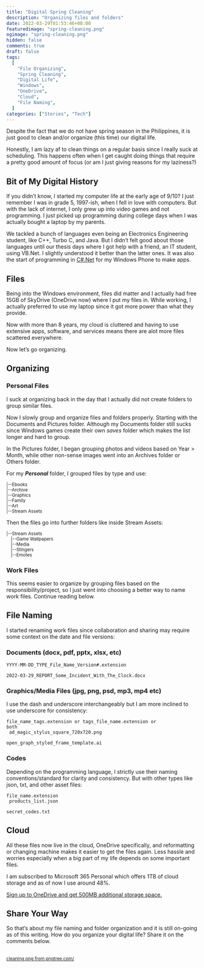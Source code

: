 ```yaml
---
title: "Digital Spring Cleaning"
description: "Organizing files and folders"
date: 2022-03-29T01:53:46+08:00
featuredimage: "spring-cleaning.png"
ogimage: "spring-cleaning.png"
hidden: false
comments: true
draft: false
tags:
  [
    "File Organizing",
    "Spring Cleaning",
    "Digital Life",
    "Windows",
    "OneDrive",
    "Cloud",
    "File Naming",
  ]
categories: ["Stories", "Tech"]
---
```


Despite the fact that we do not have spring season in the Philippines, it is just good to clean and/or organize (this time) our digital life.

Honestly, I am lazy af to clean things on a regular basis since I really suck at scheduling. This happens often when I get caught doing things that require a pretty good amount of focus (or am I just giving reasons for my laziness?)

## Bit of My Digital History

If you didn’t know, I started my computer life at the early age of 9/10? I just remember I was in grade 5, 1997-ish, when I fell in love with computers. But with the lack of internet, I only grew up into video games and not programming. I just picked up programming during college days when I was actually bought a laptop by my parents.

We tackled a bunch of languages even being an Electronics Engineering student, like C++, Turbo C, and Java. But I didn’t felt good about those languages until our thesis days where I got help with a friend, an IT student, using VB.Net. I slightly understood it better than the latter ones. It was also the start of programming in [C#.Net](<[http://C#.Net](https://docs.microsoft.com/en-us/dotnet/csharp/)>) for my Windows Phone to make apps.

## Files

Being into the Windows environment, files did matter and I actually had free 15GB of SkyDrive (OneDrive now) where I put my files in. While working, I actually preferred to use my laptop since it got more power than what they provide.

Now with more than 8 years, my cloud is cluttered and having to use extensive apps, software, and services means there are alot more files scattered everywhere.

Now let’s go organizing.

## Organizing

### Personal Files

I suck at organizing back in the day that I actually did not create folders to group similar files.

Now I slowly group and organize files and folders properly. Starting with the Documents and Pictures folder. Although my Documents folder still sucks since Windows games create their own _saves_ folder which makes the list longer and hard to group.

In the Pictures folder, I began grouping photos and videos based on Year > Month, while other non-sense images went into an Archives folder or Others folder.

For my **_Personal_** folder, I grouped files by type and use:

<small>
|--Ebooks<br>
|--Archive<br>
|--Graphics<br>
|--Family<br>
|--Art<br>
|--Stream Assets<br>
</small>

Then the files go into further folders like inside Stream Assets:

<small>
|--Stream Assets<br>
&emsp;|--Game Wallpapers<br>
&emsp;|--Media<br>
&emsp;|--Stingers<br>
&emsp;|--Emotes<br>
</small>

### Work Files

This seems easier to organize by grouping files based on the responsibility/project, so I just went into choosing a better way to name work files. Continue reading below.

## File Naming

I started renaming work files since collaboration and sharing may require some context on the date and file versions:

### Documents (docx, pdf, pptx, xlsx, etc)

<code>YYYY-MM-DD_TYPE_File_Name_Version#.extension<br>
2022-03-29_REPORT_Some_Incident_With_The_Clock.docx</code>

### Graphics/Media Files (jpg, png, psd, mp3, mp4 etc)

I use the dash and underscore interchangeably but I am more inclined to use underscore for consistency:

<code>file_name_tags.extension or tags_file_name.extension or both<br>
ad_magic_stylus_square_720x720.png <br> open_graph_styled_frame_template.ai</code>

### Codes

Depending on the programming language, I strictly use their naming conventions/standard for clarity and consistency. But with other types like json, txt, and other asset files:

<code>file_name.extension<br>
products_list.json<br>
secret_codes.txt</code>

## Cloud

All these files now live in the cloud, OneDrive specifically, and reformatting or changing machine makes it easier to get the files again. Less hassle and worries especially when a big part of my life depends on some important files.

I am subscribed to Microsoft 365 Personal which offers 1TB of cloud storage and as of now I use around 48%.

[Sign up to OneDrive and get 500MB additional storage space.](https://onedrive.live.com?invref=fe92ac3ae0420178&invscr=90)

## Share Your Way

So that’s about my file naming and folder organization and it is still on-going as of this writing. How do you organize your digital life? Share it on the comments below.

<br>
<small><a class="link" rel="noopener" href='https://pngtree.com/so/cleaning'>cleaning png from pngtree.com/</a></small>
